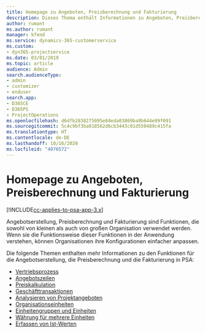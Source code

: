 ```yaml
---
title: Homepage zu Angeboten, Preisberechnung und Fakturierung
description: Dieses Thema enthält Informationen zu Angeboten, Preisberechnung und Fakturierung.
author: rumant
ms.author: rumant
manager: kfend
ms.service: dynamics-365-customerservice
ms.custom:
- dyn365-projectservice
ms.date: 03/01/2019
ms.topic: article
audience: Admin
search.audienceType:
- admin
- customizer
- enduser
search.app:
- D365CE
- D365PS
- ProjectOperations
ms.openlocfilehash: d6dfb2838275095e84eda03869ba9b644e99f091
ms.sourcegitcommit: 5c4c9bf3ba018562d6cb3443c01d550489c415fa
ms.translationtype: HT
ms.contentlocale: de-DE
ms.lasthandoff: 10/16/2020
ms.locfileid: "4076572"
---
```

# <a name="quoting-pricing-and-billing-home-page"></a>Homepage zu Angeboten, Preisberechnung und Fakturierung

[!INCLUDE[cc-applies-to-psa-app-3.x](../includes/cc-applies-to-psa-app-3x.md)]

Angebotserstellung, Preisberechnung und Fakturierung sind Funktionen, die sowohl von kleinen als auch von großen Organisation verwendet werden. Wenn sie die Funktionsweise dieser Funktionen in der Anwendung verstehen, können Organisationen ihre Konfigurationen einfacher anpassen.

Die folgende Themen enthalten mehr Informationen zu den Funktionen für die Angebotserstellung, die Preisberechnung und die Fakturierung in PSA:

- [Vertriebsprozess](basic-sales-process.md)
- [Angebotszeilen](basic-quote-lines.md)
- [Preiskalkulation](basic-pricing.md)
- [Geschäfttransaktionen](basic-business-transactions.md)
- [Analysieren von Projektangeboten](basic-analyzing-quotes.md)
- [Organisationseinheiten](advanced-organizational.md)
- [Einheitengruppen und Einheiten](advanced-units.md)
- [Währung für mehrere Einheiten](advanced-currency.md)
- [Erfassen von Ist-Werten](advanced-actuals.md)
